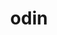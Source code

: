 <h1 align="center">odin</h1>
<h3 align="center>a flexible RPG framework for GameMaker Studio 2</h3>

Once intended to be a massive, paid framework, odin is now an open source project for any and all to use / contribute towards. 

This is still very much in a WIP state -- I can't guarentee that these are the *best* ways to do each respective task. But it can hopefully serve as a foundation to build games upon, or as reference for learning GM.

Included systems are:

* Camera
* Display
* Finite State Machine
* Inputs
* NPCs
* Quests
* Toast Notifications
* Inventory
* Saving / Loading
* Lighting
* Movement / Collisions
